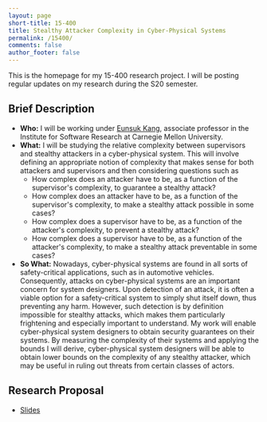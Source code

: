 ```yaml
---
layout: page
short-title: 15-400
title: Stealthy Attacker Complexity in Cyber-Physical Systems
permalink: /15400/
comments: false
author_footer: false
---
```


This is the homepage for my 15-400 research project. I will be posting regular
updates on my research during the S20 semester.

## Brief Description

- **Who:** I will be working under [Eunsuk Kang](eskang.github.io),
associate professor in the Institute for Software Research at
Carnegie Mellon University.
- **What:** I will be studying the relative complexity between supervisors and
stealthy attackers in a cyber-physical system. This will involve defining an
appropriate notion of complexity that makes sense for both attackers and
supervisors and then considering questions such as
  - How complex does an attacker have to be, as a function of the supervisor's 
  complexity, to guarantee a stealthy attack?
  - How complex does an attacker have to be, as a function of the supervisor's 
  complexity, to make a stealthy attack possible in some cases?
  - How complex does a supervisor have to be, as a function of the attacker's 
  complexity, to prevent a stealthy attack?
  - How complex does a supervisor have to be, as a function of the attacker's 
  complexity, to make a stealthy attack preventable in some cases?
- **So What:** Nowadays, cyber-physical systems are found in all sorts of 
safety-critical applications, such as in automotive vehicles. Consequently, 
attacks on cyber-physical systems are an important concern for system designers. 
Upon detection of an attack, it is often a viable option for a safety-critical 
system to simply shut itself down, thus preventing any harm. However, such 
detection is by definition impossible for stealthy attacks, which makes them 
particularly frightening and especially important to understand. My work will 
enable cyber-physical system designers to obtain security guarantees on their 
systems. By measuring the complexity of their systems and applying the bounds 
I will derive, cyber-physical system designers will be able to obtain lower 
bounds on the complexity of any stealthy attacker, which may be useful in ruling
out threats from certain classes of actors.

## Research Proposal

- [Slides](https://docs.google.com/presentation/d/1mBIybsqi_SCjVehtMjLk0UIJlvVJE9YXeHHZIQhc7Gg/edit?usp=sharing)